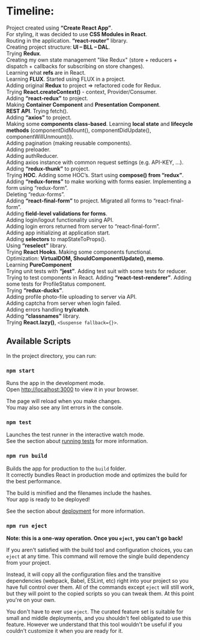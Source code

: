 # Timeline:

Project created using **“Create React App”**.\
For styling, it was decided to use **CSS Modules in React**.\
Routing in the application. **“react-router”** library.\
Creating project structure: **UI – BLL – DAL**.\
Trying **Redux**.\
Creating my own state management "like Redux" (store + reducers + dispatch + callbacks for subscribing on store changes).\
Learning what **refs** are in React.\
Learning **FLUX**. Started using FLUX in a project.\
Adding original **Redux** to project => refactored code for Redux.\
Trying **React.createContext()** - context, Provider/Consumer.\
Adding **“react-redux”** to project.\
Making **Container Component** and **Presentation Component**.\
**REST API**. Trying fetch().\
Adding **“axios”** to project.\
Making some **components class-based**. Learning **local state** and **lifecycle methods** (componentDidMount(), componentDidUpdate(), componentWillUnmount()).\
Adding pagination (making reusable components).\
Adding preloader.\
Adding authReducer.\
Adding axios instance with common request settings (e.g. API-KEY, ...).\
Adding **“redux-thunk”** to project.\
Trying **HOC**. Adding some HOC’s. Start using **compose() from “redux”**.\
Adding **“redux-forms”** to make working with forms easier. Implementing a form using “redux-form”.\
Deleting “redux-forms”.\
Adding **“react-final-form”** to project. Migrated all forms to “react-final-form”.\
Adding **field-level validations for forms**.\
Adding login/logout functionality using API.\
Adding login errors returned from server to “react-final-form”.\
Adding app initializing at application start.\
Adding **selectors** to mapStateToProps().\
Using **“reselect”** library.\
Trying **React Hooks**. Making some components functional.\
Optimization: **VirtualDOM, ShouldComponentUpdate(), memo**.\
Learning **PureComponent**\
Trying unit tests with **“jest”**. Adding test suit with some tests for reducer. Trying to test components in React. Adding **“react-test-renderer”**. Adding some tests for ProfileStatus component.\
Trying **“redux-ducks”**.\
Adding profile photo-file uploading to server via API.\
Adding captcha from server when login failed.\
Adding errors handling **try/catch**.\
Adding **“classnames”** library.\
Trying **React.lazy()**, `<Suspense fallback={}>`.

## Available Scripts

In the project directory, you can run:

### `npm start`

Runs the app in the development mode.\
Open [http://localhost:3000](http://localhost:3000) to view it in your browser.

The page will reload when you make changes.\
You may also see any lint errors in the console.

### `npm test`

Launches the test runner in the interactive watch mode.\
See the section about [running tests](https://facebook.github.io/create-react-app/docs/running-tests) for more information.

### `npm run build`

Builds the app for production to the `build` folder.\
It correctly bundles React in production mode and optimizes the build for the best performance.

The build is minified and the filenames include the hashes.\
Your app is ready to be deployed!

See the section about [deployment](https://facebook.github.io/create-react-app/docs/deployment) for more information.

### `npm run eject`

**Note: this is a one-way operation. Once you `eject`, you can't go back!**

If you aren't satisfied with the build tool and configuration choices, you can `eject` at any time. This command will remove the single build dependency from your project.

Instead, it will copy all the configuration files and the transitive dependencies (webpack, Babel, ESLint, etc) right into your project so you have full control over them. All of the commands except `eject` will still work, but they will point to the copied scripts so you can tweak them. At this point you're on your own.

You don't have to ever use `eject`. The curated feature set is suitable for small and middle deployments, and you shouldn't feel obligated to use this feature. However we understand that this tool wouldn't be useful if you couldn't customize it when you are ready for it.
